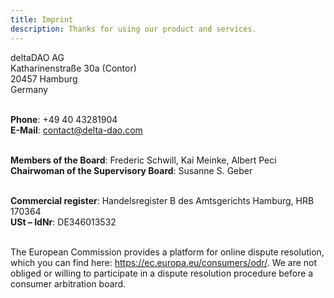 ```yaml
---
title: Imprint
description: Thanks for using our product and services.
---
```


deltaDAO AG<br/>
Katharinenstraße 30a (Contor)<br/>
20457 Hamburg<br/>
Germany<br/><br/>

**Phone**: +49 40 43281904<br/>
**E-Mail**: [contact@delta-dao.com](mailto:contact@delta-dao.com)<br/><br/>

**Members of the Board**: Frederic Schwill, Kai Meinke, Albert Peci<br/>
**Chairwoman of the Supervisory Board**: Susanne S. Geber<br/><br/>

**Commercial register**: Handelsregister B des Amtsgerichts Hamburg, HRB 170364<br/>
**USt – IdNr**: DE346013532<br/><br/>

The European Commission provides a platform for online dispute resolution, which you can find here: <https://ec.europa.eu/consumers/odr/>. We are not obliged or willing to participate in a dispute resolution procedure before a consumer arbitration board.
